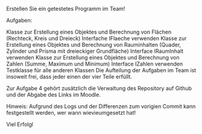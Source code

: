 Erstellen Sie ein getestetes Programm im Team!

Aufgaben:

Klasse zur Erstellung eines Objektes und Berechnung von Flächen (Rechteck, Kreis und Dreieck)
Interfache IFlaeche verwenden
Klasse zur Erstellung eines Objektes und Berechnung von Rauminhalten (Quader, Zylinder und Prisma mit dreieckiger Grundfläche)
Interface IRaumInhalt verwenden
Klasse zur Erstellung eines Objektes und Berechnung von Zahlen (Summe, Maximum und Minimum)
Interface IZahlen verwenden
Testklasse für alle anderen Klassen
Die Aufteilung der Aufgaben im Team ist insoweit frei, dass jeder einen der vier Teile erfüllt.

Zur Aufgabe 4 gehört zusätzlich die Verwaltung des Repository auf Github und der Abgabe des Links im Moodle.

Hinweis: Aufgrund des Logs und der Differenzen zum vorigien Commit kann festgestellt werden, wer wann wievieumgesetzt hat!

Viel Erfolgl